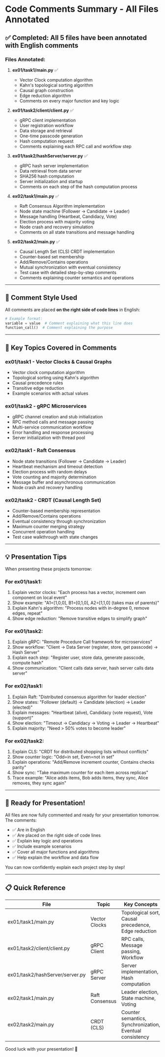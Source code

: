 # Code Comments Summary - All Files Annotated

## ✅ Completed: All 5 files have been annotated with English comments

### Files Annotated:

1. **ex01/task1/main.py** ✅
   - Vector Clock computation algorithm
   - Kahn's topological sorting algorithm
   - Causal graph construction
   - Edge reduction algorithm
   - Comments on every major function and key logic

2. **ex01/task2/client/client.py** ✅
   - gRPC client implementation
   - User registration workflow
   - Data storage and retrieval
   - One-time passcode generation
   - Hash computation request
   - Comments explaining each RPC call and workflow step

3. **ex01/task2/hashServer/server.py** ✅
   - gRPC hash server implementation
   - Data retrieval from data server
   - SHA256 hash computation
   - Server initialization and startup
   - Comments on each step of the hash computation process

4. **ex02/task1/main.py** ✅
   - Raft Consensus Algorithm implementation
   - Node state machine (Follower → Candidate → Leader)
   - Message handling (Heartbeat, Candidacy, Vote)
   - Election process with majority voting
   - Node crash and recovery simulation
   - Comments on all state transitions and message handling

5. **ex02/task2/main.py** ✅
   - Causal Length Set (CLS) CRDT implementation
   - Counter-based set membership
   - Add/Remove/Contains operations
   - Mutual synchronization with eventual consistency
   - Test case with detailed step-by-step comments
   - Comments explaining counter semantics and operations

---

## 📝 Comment Style Used

All comments are placed **on the right side of code lines** in English:

```python
# Example format:
variable = value  # Comment explaining what this line does
function_call()  # Comment explaining the purpose
```

---

## 🎯 Key Topics Covered in Comments

### ex01/task1 - Vector Clocks & Causal Graphs
- Vector clock computation algorithm
- Topological sorting using Kahn's algorithm
- Causal precedence rules
- Transitive edge reduction
- Example scenarios with actual values

### ex01/task2 - gRPC Microservices
- gRPC channel creation and stub initialization
- RPC method calls and message passing
- Multi-service communication workflow
- Error handling and response processing
- Server initialization with thread pool

### ex02/task1 - Raft Consensus
- Node state transitions (Follower → Candidate → Leader)
- Heartbeat mechanism and timeout detection
- Election process with random delays
- Vote counting and majority determination
- Message buffer and asynchronous communication
- Node crash and recovery handling

### ex02/task2 - CRDT (Causal Length Set)
- Counter-based membership representation
- Add/Remove/Contains operations
- Eventual consistency through synchronization
- Maximum counter merging strategy
- Concurrent operation handling
- Test case walkthrough with state changes

---

## 💡 Presentation Tips

When presenting these projects tomorrow:

### For ex01/task1:
1. Explain vector clocks: "Each process has a vector, increment own component on local event"
2. Show example: "A1=[1,0,0], B1=[0,1,0], A2=[1,1,0] (takes max of parents)"
3. Explain Kahn's algorithm: "Process nodes with in-degree 0, remove edges, repeat"
4. Show edge reduction: "Remove transitive edges to simplify graph"

### For ex01/task2:
1. Explain gRPC: "Remote Procedure Call framework for microservices"
2. Show workflow: "Client → Data Server (register, store, get passcode) → Hash Server"
3. Explain each step: "Register user, store data, generate passcode, compute hash"
4. Show communication: "Client calls data server, hash server calls data server"

### For ex02/task1:
1. Explain Raft: "Distributed consensus algorithm for leader election"
2. Show states: "Follower (default) → Candidate (election) → Leader (elected)"
3. Explain messages: "Heartbeat (alive), Candidacy (vote request), Vote (support)"
4. Show election: "Timeout → Candidacy → Voting → Leader → Heartbeat"
5. Explain majority: "Need > 50% votes to become leader"

### For ex02/task2:
1. Explain CLS: "CRDT for distributed shopping lists without conflicts"
2. Show counter logic: "Odd=in set, Even=not in set"
3. Explain operations: "Add/Remove increment counter, Contains checks parity"
4. Show sync: "Take maximum counter for each item across replicas"
5. Trace example: "Alice adds items, Bob adds items, they sync, Alice removes, they sync again"

---

## 🚀 Ready for Presentation!

All files are now fully commented and ready for your presentation tomorrow. The comments:
- ✅ Are in English
- ✅ Are placed on the right side of code lines
- ✅ Explain key logic and operations
- ✅ Include example scenarios
- ✅ Cover all major functions and algorithms
- ✅ Help explain the workflow and data flow

You can now confidently explain each project step by step!

---

## 📋 Quick Reference

| File | Topic | Key Concepts |
|------|-------|--------------|
| ex01/task1/main.py | Vector Clocks | Topological sort, Causal precedence, Edge reduction |
| ex01/task2/client/client.py | gRPC Client | RPC calls, Message passing, Workflow |
| ex01/task2/hashServer/server.py | gRPC Server | Server implementation, Hash computation |
| ex02/task1/main.py | Raft Consensus | Leader election, State machine, Voting |
| ex02/task2/main.py | CRDT (CLS) | Counter semantics, Synchronization, Eventual consistency |

Good luck with your presentation! 🎉


